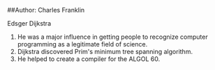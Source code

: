 ##Author: Charles Franklin

Edsger Dijkstra

1. He was a major influence in getting people to recognize computer programming as a legitimate field of science.
2. Dijkstra discovered Prim's minimum tree spanning algorithm.
3. He helped to create a compiler for the ALGOL 60.
